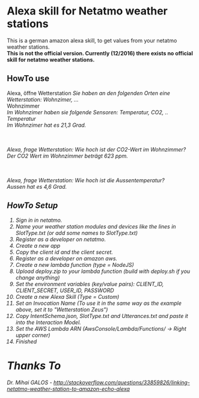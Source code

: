 # Alexa skill for Netatmo weather stations

This is a german amazon alexa skill, to get values from your netatmo weather stations.
<br /><b>This is not the official version. Currently (12/2016) there exists no official skill for netatmo weather stations.</b>

## HowTo use
Alexa, öffne Wetterstation
<i>Sie haben an den folgenden Orten eine Wetterstation: Wohnzimer, ...</i><br />
Wohnzimmer<br />
<i>Im Wohnzimer haben sie folgende Sensoren: Temperatur, CO2, ..<i><br />
Temperatur<br />
<i>Im Wohnzimer hat es 21,3 Grad.<i>

<br /><br />
Alexa, frage Wetterstation: Wie hoch ist der CO2-Wert im Wohnzimmer?<br />
<i>Der CO2 Wert im Wohnzimmer beträgt 623 ppm.</i>

<br /><br />
Alexa, frage Wetterstation: Wie hoch ist die Aussentemperatur?<br />
<i>Aussen hat es 4,6 Grad.</i>

## HowTo Setup
1. Sign in in netatmo.
2. Name your weather station modules and devices like the lines in SlotType.txt (or add some names to SlotType.txt)
3. Register as a developer on netatmo.
4. Create a new app
5. Copy the client id and the client secret.
6. Register as a developer on amazon aws.
7. Create a new lambda function (type = NodeJS)
8. Upload deploy.zip to your lambda function (build with deploy.sh if you change anything)
9. Set the environment variables (key/value pairs): CLIENT_ID, CLIENT_SECRET, USER_ID, PASSWORD
10. Create a new Alexa Skill (Type = Custom)
11. Set an Invocation Name (To use it in the same way as the example above, set it to "Wetterstation Zeus")
12. Copy IntentSchema.json, SlotType.txt and Utterances.txt and paste it into the Interaction Model.
13. Set the AWS Lambda ARN (AwsConsole/Lambda/Functions/<YourFunctionName> -> Right upper corner)
14. Finished

# Thanks To
Dr. Mihai GALOS - http://stackoverflow.com/questions/33859826/linking-netatmo-weather-station-to-amazon-echo-alexa